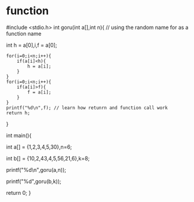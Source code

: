 # function
#include <stdio.h>
int goru(int a[],int n){   // using the random name for as a function name 


int h = a[0],i,f = a[0];

    for(i=0;i<n;i++){
        if(a[i]<h){
            h = a[i];
        }
    }
    for(i=0;i<n;i++){
        if(a[i]>f){
            f = a[i];
        }
    }
    printf("%d\n",f); // learn how retunrn and function call work
    return h;
}

int main(){

int a[] = {1,2,3,4,5,30},n=6;

int b[] = {10,2,43,4,5,56,21,6},k=8;

printf("%d\n",goru(a,n));

printf("%d",goru(b,k));

return 0;
}
